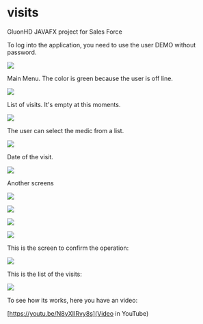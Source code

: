 # visits
GluonHD JAVAFX project for Sales Force

To log into the application, you need to use the user DEMO without password.

![]({{site.baseurl}}/images/I01.png)

Main Menu. The color is green because the user is off line.

![]({{site.baseurl}}//images//I02.png)

List of visits. It's empty at this moments.

![]({{site.baseurl}}/images/I03.png)

The user can select the medic from a list.

![]({{site.baseurl}}/images/I04.png)

Date of the visit.

![]({{site.baseurl}}/images/I05.png)

Another screens

![]({{site.baseurl}}/images/I06.png)

![]({{site.baseurl}}/images/I07.png)

![]({{site.baseurl}}/images/I08.png)

![]({{site.baseurl}}/images/I09.png)

This is the screen to confirm the operation:

![]({{site.baseurl}}/images/I10.png)

This is the list of the visits:

![]({{site.baseurl}}/images/I11.png)

To see how its works, here you have an video:

[https://youtu.be/N8yXIIRvy8s](Video in YouTube)
